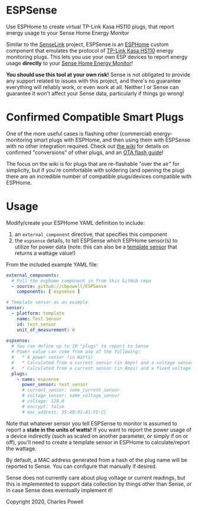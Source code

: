 # ESPSense
Use ESPHome to create virtual TP-Link Kasa HS110 plugs, that report energy usage to your Sense Home Energy Monitor

Similar to the [SenseLink](https://github.com/cbpowell/SenseLink) project, ESPSense is an [ESPHome](https://esphome.io) custom component that emulates the protocol of [TP-Link Kasa HS110](https://www.tp-link.com/us/home-networking/smart-plug/hs110/) energy monitoring plugs. This lets you use your own ESP devices to report energy usage **directly** to your [Sense Home Energy Monitor](https://sense.com/)!

**You should use this tool at your own risk!** Sense is not obligated to provide any support related to issues with this project, and there's no guarantee everything will reliably work, or even work at all. Neither I or Sense can guarantee it won't affect your Sense data, particularly if things go wrong!

# Confirmed Compatible Smart Plugs
One of the more useful cases is flashing other (commercial) energy-monitoring smart plugs with ESPHome, and then using them with ESPSense with no other integration required. Check out [the wiki](https://github.com/cbpowell/ESPSense/wiki) for details on confirmed "conversions" of other plugs, and an [OTA flash guide](https://github.com/cbpowell/ESPSense/wiki/Flashing-ESPHome-via-OTA)!

The focus on the wiki is for plugs that are re-flashable "over the air" for simplicity, but if you're comfortable with soldering (and opening the plug) there are  an incredible number of compatible plugs/devices compatible with ESPHome.

# Usage
Modify/create your ESPHome YAML definition to include:
1. an `external_component` directive, that specifies this component
2. the `espsense` details, to tell ESPSense which ESPHome sensor(s) to utilize for power data (note: this can also be a [template sensor](https://esphome.io/components/sensor/template.html) that returns a wattage value!)

From the included example YAML file:

```yaml
external_components:
  # Pull the esphome component in from this GitHub repo
  - source: github://cbpowell/ESPSense
    components: [ espsense ]

# Template sensor as an example
sensor:
  - platform: template
    name: Test Sensor
    id: test_sensor
    unit_of_measurement: W
  
espsense:
  # You can define up to 10 "plugs" to report to Sense
  # Power value can come from any of the following:
  #   * A power sensor (in Watts)
  #   * Calculated from a current sensor (in Amps) and a voltage sensor (in Volts)
  #   * Calculated from a current sensor (in Amps) and a fixed voltage value
  plugs:
    - name: espsense
      power_sensor: test_sensor
      # current_sensor: some_current_sensor
      # voltage_sensor: some_voltage_sensor
      # voltage: 120.0
      # encrypt: false
      # mac_address: 35:4B:91:A1:FE:CC
```

Note that whatever sensor you tell ESPSense to monitor is assumed to report a **state in the units of watts!** If you want to report the power usage of a device indirectly (such as scaled on another parameter, or simply if on or off), you'll need to create a template sensor in ESPHome to calculate/report the wattage.

By default, a MAC address generated from a hash of the plug name will be reported to Sense. You can configure that manually if desired.

Sense does not currently care about plug voltage or current readings, but this is implemented to support data collection by things other than Sense, or in case Sense does eventually implement it!


Copyright 2020, Charles Powell
